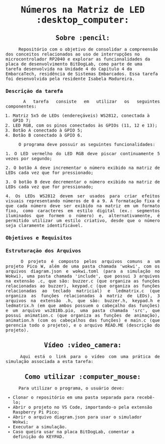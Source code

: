 <samp>
<h1 align="center"> Números na Matriz de LED :desktop_computer: </h1>
  
<h2 align="center"> Sobre :pencil: </h2>

<p> &emsp;&emsp;&emsp;&emsp; Repositório com o objetivo de consolidar a compreensão dos conceitos relacionados ao uso de interrupções no microcontrolador RP2040 e explorar as funcionalidades da placa de desenvolvimento BitDogLab, como parte de uma tarefa desenvolvida na Unidade 4 do Capítulo 4 da EmbarcaTech, residência de Sistemas Embarcados. Essa tarefa foi desenvolvida pela residente Isabela Madureira.

<h3> Descrição da tarefa </h3>

<p align="justify"> &emsp;&emsp;&emsp;&emsp; A tarefa consiste em utilizar os seguintes componentes:

  1. Matriz 5x5 de LEDs (endereçáveis) WS2812, conectada à GPIO 7;
  2. LED RGB, com os pinos conectados às GPIOs (11, 12 e 13);
  3. Botão A conectado à GPIO 5;
  4. Botão B conectado à GPIO 6.

 &emsp;&emsp;&emsp;&emsp; O programa deve possuir as seguintes funcionalidades:

<p align="justify">  1. O LED vermelho do LED RGB deve piscar continuamente 5 vezes por segundo;
<p align="justify">  2. O botão A deve incrementar o número exibido na matriz de LEDs cada vez que for pressionado; </p>
<p align="justify">  3. O botão B deve decrementar o número exibido na matriz de LEDs cada vez que for pressionado; </p>
<p align="justify">  4. Os LEDs WS2812 devem ser usados para criar efeitos visuais representando números de 0 a 9. A formatação fixa é que cada número deve ser exibido na matriz em um formato fixo, como
caracteres em estilo digital (ex.: segmentos iluminados que formem o número) e, alternativamente, é permitido utilizar um estilo criativo, desde que o número seja claramente identificável. </p>

<h3> Objetivos e Requisitos </h3>

<h3> Estruturação dos Arquivos </h3>

<p align="justify"> &emsp;&emsp;&emsp;&emsp; O projeto é composto pelos arquivos comuns a um projeto Pico W, além de uma pasta chamada 'wokwi', com os arquivos diagram.json e wokwi.toml (para a simulação no Wokwi), uma pasta chamada 'include', que possui 3 arquivos na extensão .c, que são: buzzer.c (que organiza as funções relacionadas ao buzzer), keypad.c (que organiza as funções relacionadas ao teclado matricial) e ledmatrix.c (que organiza as funções relacionadas à matriz de LEDs), 3 arquivos na extensão .h, que são: buzzer.h, keypad.h e ledmatrix.h (em que ambos possuem o cabeçalho das funções) e um arquivo ws2818b.pio, uma pasta chamada 'src', que possui animation.c (que organiza as funções de animação), animation.h (com os cabeçalhos das funções) e main.c (que gerencia todo o projeto), e o arquivo READ.ME (descrição do projeto).

<h3></h3>
<h2 align="center"> Vídeo :video_camera: </h2>
<p align="justify"> &emsp;&emsp;&emsp;&emsp; Aqui está o link para o vídeo com uma prática de simulação associada a esta tarefa: </p>
<p align="center">  </p>

<h2></h2>
<h2 align="center"> Como utilizar :computer_mouse: </h2>

<p align="justify"> &emsp;&emsp;&emsp;&emsp; Para utilizar o programa, o usuário deve:

- Clonar o repositório em uma pasta separada para recebê-lo;
- Abrir o projeto no VS Code, importando-o pela extensão Raspberry Pi Pico;
- Abrir o arquivo diagram.json para usar o simulador Wokwi;
- Executar a simulação.
- Caso queira usar na placa BitDogLab, comentar a definição do KEYPAD.

</samp>
